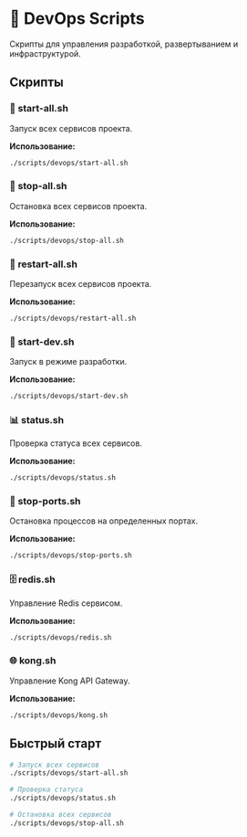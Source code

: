 # 🚀 DevOps Scripts

Скрипты для управления разработкой, развертыванием и инфраструктурой.

## Скрипты

### 🏁 start-all.sh

Запуск всех сервисов проекта.

**Использование:**

```bash
./scripts/devops/start-all.sh
```

### 🛑 stop-all.sh

Остановка всех сервисов проекта.

**Использование:**

```bash
./scripts/devops/stop-all.sh
```

### 🔄 restart-all.sh

Перезапуск всех сервисов проекта.

**Использование:**

```bash
./scripts/devops/restart-all.sh
```

### 🚀 start-dev.sh

Запуск в режиме разработки.

**Использование:**

```bash
./scripts/devops/start-dev.sh
```

### 📊 status.sh

Проверка статуса всех сервисов.

**Использование:**

```bash
./scripts/devops/status.sh
```

### 🛑 stop-ports.sh

Остановка процессов на определенных портах.

**Использование:**

```bash
./scripts/devops/stop-ports.sh
```

### 🗄️ redis.sh

Управление Redis сервисом.

**Использование:**

```bash
./scripts/devops/redis.sh
```

### 🌐 kong.sh

Управление Kong API Gateway.

**Использование:**

```bash
./scripts/devops/kong.sh
```

## Быстрый старт

```bash
# Запуск всех сервисов
./scripts/devops/start-all.sh

# Проверка статуса
./scripts/devops/status.sh

# Остановка всех сервисов
./scripts/devops/stop-all.sh
```
